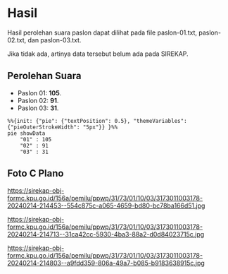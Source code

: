 # Hasil

Hasil perolehan suara paslon dapat dilihat pada file paslon-01.txt, paslon-02.txt, dan paslon-03.txt.

Jika tidak ada, artinya data tersebut belum ada pada SIREKAP.

## Perolehan Suara

 * Paslon 01: **105**.
 * Paslon 02: **91**.
 * Paslon 03: **31**.

```mermaid
%%{init: {"pie": {"textPosition": 0.5}, "themeVariables": {"pieOuterStrokeWidth": "5px"}} }%%
pie showData
    "01" : 105
    "02" : 91
    "03" : 31
```
## Foto C Plano

https://sirekap-obj-formc.kpu.go.id/156a/pemilu/ppwp/31/73/01/10/03/3173011003178-20240214-214453--554c875c-a065-4659-bd80-bc78ba166d51.jpg

https://sirekap-obj-formc.kpu.go.id/156a/pemilu/ppwp/31/73/01/10/03/3173011003178-20240214-214713--31ca42cc-5930-4ba3-88a2-d0d84023715c.jpg

https://sirekap-obj-formc.kpu.go.id/156a/pemilu/ppwp/31/73/01/10/03/3173011003178-20240214-214803--a9fdd359-806a-49a7-b085-b9183638915c.jpg
